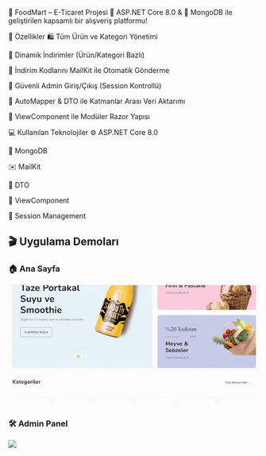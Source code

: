 🛒 FoodMart – E-Ticaret Projesi
🔧 ASP.NET Core 8.0 & 🍃 MongoDB ile geliştirilen kapsamlı bir alışveriş platformu!

🎯 Özellikler
🛍️ Tüm Ürün ve Kategori Yönetimi

💸 Dinamik İndirimler (Ürün/Kategori Bazlı)

📧 İndirim Kodlarını MailKit ile Otomatik Gönderme

🔑 Güvenli Admin Giriş/Çıkış (Session Kontrollü)

🔄 AutoMapper & DTO ile Katmanlar Arası Veri Aktarımı

🧩 ViewComponent ile Modüler Razor Yapısı

💻 Kullanılan Teknolojiler
⚙️ ASP.NET Core 8.0

🍃 MongoDB

✉️ MailKit

🧾 DTO

🧩 ViewComponent

🔐 Session Management

## 🎬 Uygulama Demoları

### 🏠 Ana Sayfa
<img src="gif/1.gif" width="600"/>

### 🛠️ Admin Panel
<img src="gif/2.gif" width="600"/>

